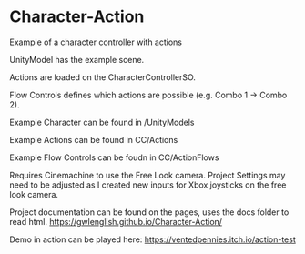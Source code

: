 # Character-Action
 Example of a character controller with actions

UnityModel has the example scene. 

Actions are loaded on the CharacterControllerSO. 

 Flow Controls defines which actions are possible (e.g. Combo 1 -> Combo 2). 
 
 Example Character can be found in /UnityModels
 
 Example Actions can be found in CC/Actions
 
 Example Flow Controls can be foudn in CC/ActionFlows
 

Requires Cinemachine to use the Free Look camera. 
Project Settings may need to be adjusted as I created new inputs for Xbox joysticks on the free look camera. 

Project documentation can be found on the pages, uses the docs folder to read html. 
https://gwlenglish.github.io/Character-Action/

Demo in action can be played here:
https://ventedpennies.itch.io/action-test



